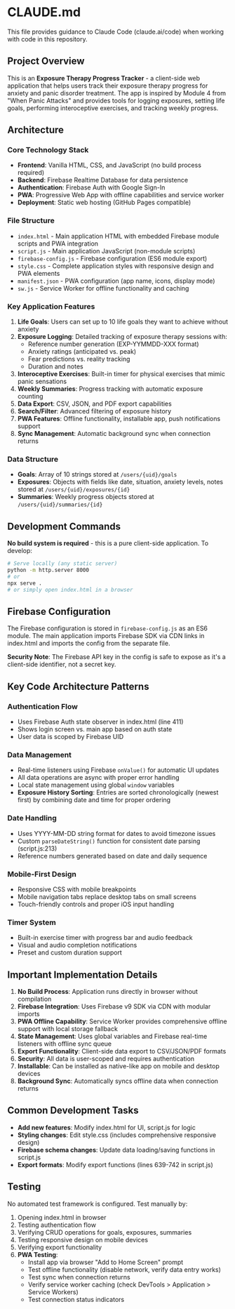 # CLAUDE.md

This file provides guidance to Claude Code (claude.ai/code) when working with code in this repository.

## Project Overview

This is an **Exposure Therapy Progress Tracker** - a client-side web application that helps users track their exposure therapy progress for anxiety and panic disorder treatment. The app is inspired by Module 4 from "When Panic Attacks" and provides tools for logging exposures, setting life goals, performing interoceptive exercises, and tracking weekly progress.

## Architecture

### Core Technology Stack
- **Frontend**: Vanilla HTML, CSS, and JavaScript (no build process required)
- **Backend**: Firebase Realtime Database for data persistence
- **Authentication**: Firebase Auth with Google Sign-In
- **PWA**: Progressive Web App with offline capabilities and service worker
- **Deployment**: Static web hosting (GitHub Pages compatible)

### File Structure
- `index.html` - Main application HTML with embedded Firebase module scripts and PWA integration
- `script.js` - Main application JavaScript (non-module scripts)
- `firebase-config.js` - Firebase configuration (ES6 module export)
- `style.css` - Complete application styles with responsive design and PWA elements
- `manifest.json` - PWA configuration (app name, icons, display mode)
- `sw.js` - Service Worker for offline functionality and caching

### Key Application Features
1. **Life Goals**: Users can set up to 10 life goals they want to achieve without anxiety
2. **Exposure Logging**: Detailed tracking of exposure therapy sessions with:
   - Reference number generation (EXP-YYMMDD-XXX format)
   - Anxiety ratings (anticipated vs. peak)
   - Fear predictions vs. reality tracking
   - Duration and notes
3. **Interoceptive Exercises**: Built-in timer for physical exercises that mimic panic sensations
4. **Weekly Summaries**: Progress tracking with automatic exposure counting
5. **Data Export**: CSV, JSON, and PDF export capabilities
6. **Search/Filter**: Advanced filtering of exposure history
7. **PWA Features**: Offline functionality, installable app, push notifications support
8. **Sync Management**: Automatic background sync when connection returns

### Data Structure
- **Goals**: Array of 10 strings stored at `/users/{uid}/goals`
- **Exposures**: Objects with fields like date, situation, anxiety levels, notes stored at `/users/{uid}/exposures/{id}`
- **Summaries**: Weekly progress objects stored at `/users/{uid}/summaries/{id}`

## Development Commands

**No build system is required** - this is a pure client-side application. To develop:

```bash
# Serve locally (any static server)
python -m http.server 8000
# or
npx serve .
# or simply open index.html in a browser
```

## Firebase Configuration

The Firebase configuration is stored in `firebase-config.js` as an ES6 module. The main application imports Firebase SDK via CDN links in index.html and imports the config from the separate file.

**Security Note**: The Firebase API key in the config is safe to expose as it's a client-side identifier, not a secret key.

## Key Code Architecture Patterns

### Authentication Flow
- Uses Firebase Auth state observer in index.html (line 411)
- Shows login screen vs. main app based on auth state
- User data is scoped by Firebase UID

### Data Management
- Real-time listeners using Firebase `onValue()` for automatic UI updates
- All data operations are async with proper error handling
- Local state management using global `window` variables
- **Exposure History Sorting**: Entries are sorted chronologically (newest first) by combining date and time for proper ordering

### Date Handling
- Uses YYYY-MM-DD string format for dates to avoid timezone issues
- Custom `parseDateString()` function for consistent date parsing (script.js:213)
- Reference numbers generated based on date and daily sequence

### Mobile-First Design
- Responsive CSS with mobile breakpoints
- Mobile navigation tabs replace desktop tabs on small screens
- Touch-friendly controls and proper iOS input handling

### Timer System
- Built-in exercise timer with progress bar and audio feedback
- Visual and audio completion notifications
- Preset and custom duration support

## Important Implementation Details

1. **No Build Process**: Application runs directly in browser without compilation
2. **Firebase Integration**: Uses Firebase v9 SDK via CDN with modular imports
3. **PWA Offline Capability**: Service Worker provides comprehensive offline support with local storage fallback
4. **State Management**: Uses global variables and Firebase real-time listeners with offline sync queue
5. **Export Functionality**: Client-side data export to CSV/JSON/PDF formats
6. **Security**: All data is user-scoped and requires authentication
7. **Installable**: Can be installed as native-like app on mobile and desktop devices
8. **Background Sync**: Automatically syncs offline data when connection returns

## Common Development Tasks

- **Add new features**: Modify index.html for UI, script.js for logic
- **Styling changes**: Edit style.css (includes comprehensive responsive design)
- **Firebase schema changes**: Update data loading/saving functions in script.js
- **Export formats**: Modify export functions (lines 639-742 in script.js)

## Testing

No automated test framework is configured. Test manually by:
1. Opening index.html in browser
2. Testing authentication flow
3. Verifying CRUD operations for goals, exposures, summaries
4. Testing responsive design on mobile devices
5. Verifying export functionality
6. **PWA Testing**:
   - Install app via browser "Add to Home Screen" prompt
   - Test offline functionality (disable network, verify data entry works)
   - Test sync when connection returns
   - Verify service worker caching (check DevTools > Application > Service Workers)
   - Test connection status indicators